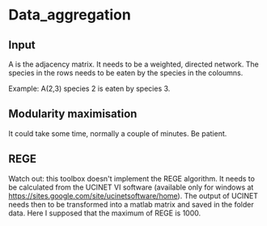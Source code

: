 # Data_aggregation

## Input
A is the adjacency matrix. It needs to be a weighted, directed network. 
The species in the rows needs to be eaten by the species in the coloumns.

Example: A(2,3) species 2 is eaten by species 3. 

## Modularity maximisation
It could take some time, normally a couple of minutes. Be patient. 

## REGE

Watch out: this toolbox doesn't implement the REGE algorithm. It needs to be calculated from the UCINET VI software (available only for windows at https://sites.google.com/site/ucinetsoftware/home). The output of UCINET needs then to be transformed into a matlab matrix and saved in the folder data. Here I supposed that the maximum of REGE is 1000.
